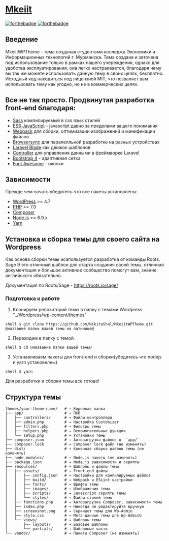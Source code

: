 # [Mkeiit](mcesii.ru)
[![forthebadge](http://forthebadge.com/images/badges/60-percent-of-the-time-works-every-time.svg)](http://forthebadge.com)
[![forthebadge](http://forthebadge.com/images/badges/you-didnt-ask-for-this.svg)](http://forthebadge.com)

## Введение 

MkeiitWPTheme - тема созданая студентами колледжа Экономики и Информационных технологий г. Мурманска. Тема создана и заточена под использование только в рамках нашего учереждения, однако для удобства эксплуатирования, она легко настраивается, благодаря чему вы так же можете использовать данную тему в своих целях, бесплатно. Исходный код находиться под лицензией MIT, что позваляет вам использовать тему как угодно, но не в коммерческих целях.

## Все не так просто. Продвинутая разработка front-end благодаря:

* [Sass](http://sass-lang.com) компилируемый в css язык стилей
* [ES6 JavaScript](http://es6-features.org) - javascript давно за пределами вашего понимания
* [Webpack](https://webpack.github.io/) для сборки, оптимизации изображений и минификации файлов
* [Browsersync](http://www.browsersync.io/) для паралелльной разработке на разных устройствах
* [Laravel Blade](https://laravel.com/docs/5.3/blade) как движок шаблонов
* [Controller](https://github.com/soberwp/controller) для управления данными в фреймворке Laravel
* [Bootstrap 4](http://getbootstrap.com/) - адаптивная сетка
* [Font Awesome](https://fontawesome.com) - иконки

## Зависимости

Прежде чем начать убедитесь что все пакеты установлены:

* [WordPress](https://wordpress.org/) >= 4.7
* [PHP](http://php.net/manual/en/install.php) >= 7.0
* [Composer](https://getcomposer.org/download/)
* [Node.js](http://nodejs.org/) >= 6.9.x
* [Yarn](https://yarnpkg.com/en/docs/install)

## Установка и сборка темы для своего сайта на Wordpress

Как основа сборки темы исапользуется разработка от команды Roots. Sage 9 это отличный шаблон для старта создания своей темы, отличная документация и большое активное сообщество помогут вам, знание английского обязательно.

Документация по Roots/Sage - https://roots.io/sage/

### Подготовка к работе

1. Клонируем репозиторий темы в папку с темами Wordpress "../Wordpress/wp-content/themes"

```shell $ git clone https://github.com/NikitaShal/MkeiitWPTheme.git @название папки вашей темы на латинице@ ```

2. Переходим в папку с темой

```shell $ cd @название папки вашей темы@ ```

3. Устанавливаем пакеты для front-end и сборки(убедитесь что nodejs и yarn установелны)

```shell $ yarn ```

Для разработки и сборки темы все готово!

## Структура темы 

```shell
themes/your-theme-name/   # → Корневая папка
├── app/                  # → ПХП
│   ├── controllers/      # → Файлы контроллера
│   ├── admin.php         # → Настройка Customizer
│   ├── filters.php       # → Фильтры темы
│   ├── helpers.php       # → Вспомогательные функции
│   └── setup.php         # → Установки темы
├── composer.json         # → Автозагрузка файлов в  `app/`
├── composer.lock         # → Composer lock файл (не изменять)
├── dist/                 # → Конечная сборка файлов темы (не изменять)
├── node_modules/         # → Node.js пакеты (не изменять)
├── package.json          # → Node.js зависимости и скрипты
├── resources/            # → Шаблоны и файлы темы
│   ├── assets/           # → Front-end файлы
│   │   ├── config.json   # → Настройки для компилируемых файлов
│   │   ├── build/        # → Webpack и ESLint настройки
│   │   ├── fonts/        # → Шрифты темы
│   │   ├── images/       # → Изображения темы
│   │   ├── scripts/      # → Javascript скрипты темы
│   │   └── styles/       # → Файлы стилей темы
│   ├── functions.php     # → Автозагрузка Composer, зависимости темы
│   ├── index.php         # → Никогда не редактируйте вручную
│   ├── screenshot.png    # → Скриншот темы для Wp-Admin
│   ├── style.css         # → Мета данные темы для Wp-Adminb
│   └── views/            # → Шаблоны темы
│       ├── layouts/      # → Базовые шаблоны
│       └── partials/     # → Шаблонные части
└── vendor/               # → Пакеты Composer (не изменять)

```

